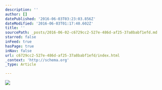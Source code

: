 ```yaml
---
description: ''
author: []
datePublished: '2016-06-03T03:23:03.856Z'
dateModified: '2016-06-03T01:17:40.602Z'
title: ''
sourcePath: _posts/2016-06-02-c6729cc2-527e-486d-af25-37a8babf1efd.md
starred: false
inFeed: true
hasPage: true
inNav: false
url: c6729cc2-527e-486d-af25-37a8babf1efd/index.html
_context: 'http://schema.org'
_type: Article

---
```

![](https://the-grid-user-content.s3-us-west-2.amazonaws.com/fa09e0ee-0761-48ff-a84b-10adfbf40d16.jpg)